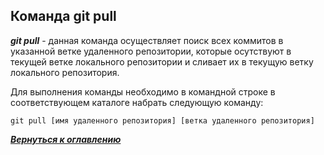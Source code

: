 ## Команда git pull

***git pull*** - данная команда осуществляет поиск всех коммитов в указанной ветке удаленного репозитории, которые осутствуют в текущей ветке локального репозитории и сливает их в текущую ветку локального репозитория.

Для выполнения команды необходимо в командной строке в соответствующем каталоге набрать следующую команду:

```bash=
git pull [имя удаленного репозитория] [ветка удаленного репозитория]
```

[***Вернуться к оглавлению***](../readme.md)